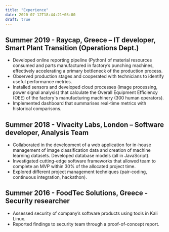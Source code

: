 ```yaml
---
title: "Experience"
date: 2020-07-12T18:44:21+03:00
draft: true
---
```


## Summer 2019 - Raycap, Greece – IT developer, Smart Plant Transition (Operations Dept.)
  * Developed online reporting pipeline (Python) of material resources consumed and parts manufactured in factory’s punching machines, effectively accelerating a primary bottleneck of the production process.
  * Observed production stages and cooperated with technicians to identify useful performance metrics.
  * Installed sensors and developed cloud processes (image processing, power signal analysis) that calculate the Overall Equipment Efficiency (OEE) of the factory's manufacturing machinery (300 human operators).
  * Implemented dashboard that summarises real-time metrics with historical comparisons.

## Summer 2018 - Vivacity Labs, London – Software developer, Analysis Team
  * Collaborated in the development of a web application for in-house management of image classification data and creation of machine learning datasets. Developed database models (all in JavaScript).
  * Investigated cutting-edge software frameworks that allowed team to complete an MVP within 30% of the allocated project time.
  * Explored different project management techniques (pair-coding, continuous integration, hackathon).

## Summer 2016 - FoodTec Solutions, Greece - Security researcher
  * Assessed security of company’s software products using tools in Kali Linux.
  * Reported findings to security team through a proof-of-concept report.
